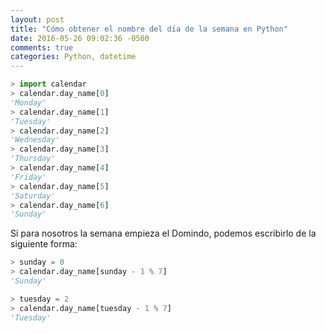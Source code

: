 ```yaml
---
layout: post
title: "Cómo obtener el nombre del día de la semana en Python"
date: 2016-05-26 09:02:36 -0500
comments: true
categories: Python, datetime
---
```


```python
> import calendar
> calendar.day_name[0]
'Monday'
> calendar.day_name[1]
'Tuesday'
> calendar.day_name[2]
'Wednesday'
> calendar.day_name[3]
'Thursday'
> calendar.day_name[4]
'Friday'
> calendar.day_name[5]
'Saturday'
> calendar.day_name[6]
'Sunday'
```

Si para nosotros la semana empieza el Domindo, podemos escribirlo de la siguiente forma:

```python
> sunday = 0
> calendar.day_name[sunday - 1 % 7]
'Sunday'

> tuesday = 2
> calendar.day_name[tuesday - 1 % 7]
'Tuesday'
```